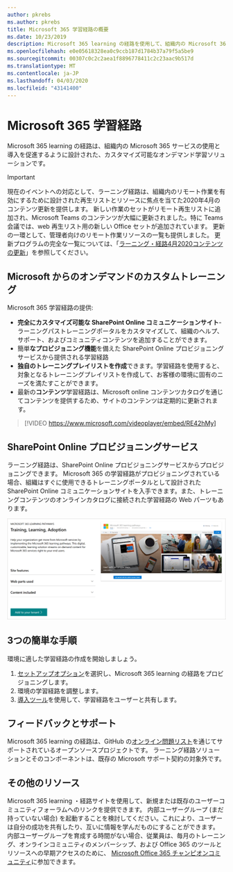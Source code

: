 ```yaml
---
author: pkrebs
ms.author: pkrebs
title: Microsoft 365 学習経路の概要
ms.date: 10/23/2019
description: Microsoft 365 learning の経路を使用して、組織内の Microsoft 365 サービスの使用を促進する方法について説明します。 ラーニング経路には、カスタム SharePoint Online web パーツと、Microsoft 365 テナントに簡単にプロビジョニングできる最新の SharePoint Online コミュニケーショントレーニングサイトが含まれています。
ms.openlocfilehash: e0e05618328ea0c9ccb187d1784b37a79f5a5be9
ms.sourcegitcommit: 00307c0c2c2aea1f8896778411c2c23aac9b517d
ms.translationtype: MT
ms.contentlocale: ja-JP
ms.lasthandoff: 04/03/2020
ms.locfileid: "43141400"
---
```

# <a name="microsoft-365-learning-pathways"></a>Microsoft 365 学習経路 
Microsoft 365 learning の経路は、組織内の Microsoft 365 サービスの使用と導入を促進するように設計された、カスタマイズ可能なオンデマンド学習ソリューションです。    

> [!IMPORTANT]
> 現在のイベントへの対応として、ラーニング経路は、組織内のリモート作業を有効にするために設計された再生リストとリソースに焦点を当てた2020年4月のコンテンツ更新を提供します。 新しい作業のセットがリモート再生リストに追加され、Microsoft Teams のコンテンツが大幅に更新されました。特に Teams 会議では、web 再生リスト用の新しい Office セットが追加されています。 更新の一環として、管理者向けのリモート作業リソースの一覧も提供しました。 更新プログラムの完全な一覧については、「[ラーニング・経路4月2020コンテンツの更新](custom_contentupdates.md)」を参照してください。   

## <a name="on-demand-custom-training-from-microsoft"></a>Microsoft からのオンデマンドのカスタムトレーニング

Microsoft 365 学習経路の提供:

- **完全にカスタマイズ可能な SharePoint Online コミュニケーションサイト**-ラーニングパストレーニングポータルをカスタマイズして、組織のヘルプ、サポート、およびコミュニティコンテンツを追加することができます。
- 簡単**なプロビジョニング機能**を備えた SharePoint Online プロビジョニングサービスから提供される学習経路
- **独自のトレーニングプレイリストを作成**できます。学習経路を使用すると、対象となるトレーニングプレイリストを作成して、お客様の環境に固有のニーズを満たすことができます。
- 最新の**コンテンツ**学習経路は、Microsoft online コンテンツカタログを通じてコンテンツを提供するため、サイトのコンテンツは定期的に更新されます。

> [!VIDEO https://www.microsoft.com/videoplayer/embed/RE42hMy]

## <a name="sharepoint-online-provisioning-service"></a>SharePoint Online プロビジョニングサービス 
ラーニング経路は、SharePoint Online プロビジョニングサービスからプロビジョニングできます。 Microsoft 365 の学習経路がプロビジョニングされている場合、組織はすぐに使用できるトレーニングポータルとして設計された SharePoint Online コミュニケーションサイトを入手できます。また、トレーニングコンテンツのオンラインカタログに接続された学習経路の Web パーツもあります。 

![cg-provision](media/cg-provision.png)

## <a name="3-easy-steps"></a>3つの簡単な手順
環境に適した学習経路の作成を開始しましょう。
1. [セットアップオプション](custom_setupoptions.md)を選択し、Microsoft 365 learning の経路をプロビジョニングします。  
2. 環境の学習経路を調整します。
3. [導入ツール](driveadoption.md)を使用して、学習経路をユーザーと共有します。

## <a name="feedback-and-support"></a>フィードバックとサポート

Microsoft 365 learning の経路は、GitHub の[オンライン問題リスト](https://aka.ms/CustomLearningHelp)を通じてサポートされているオープンソースプロジェクトです。 ラーニング経路ソリューションとそのコンポーネントは、既存の Microsoft サポート契約の対象外です。  

## <a name="additional-resources"></a>その他のリソース
Microsoft 365 learning ・経路サイトを使用して、新規または既存のユーザーコミュニティフォーラムへのリンクを提供できます。 内部ユーザーグループ (まだ持っていない場合) を起動することを検討してください。これにより、ユーザーは自分の成功を共有したり、互いに情報を学んだものにすることができます。  内部ユーザーグループを育成する時間がない場合、従業員は、毎月のトレーニング、オンラインコミュニティのメンバーシップ、および Office 365 のツールとリソースへの早期アクセスのために、 [Microsoft Office 365 チャンピオンコミュニティ](https://aka.ms/O365Champions)に参加できます。